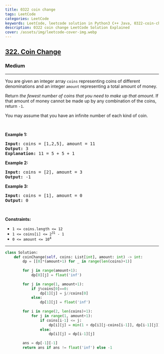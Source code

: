 ```yaml
---
title: 0322 coin change
tags: LeetCode
categories: LeetCode
keywords: LeetCode, leetcode solution in Python3 C++ Java, 0322-coin-change solution
description: 0322 coin change LeetCode Solution Explained
cover: /assets/img/leetcode-cover-img.webp
---
```





<h2><a href="https://leetcode.com/problems/coin-change/">322. Coin Change</a></h2><h3>Medium</h3><hr><div><p>You are given an integer array <code>coins</code> representing coins of different denominations and an integer <code>amount</code> representing a total amount of money.</p>

<p>Return <em>the fewest number of coins that you need to make up that amount</em>. If that amount of money cannot be made up by any combination of the coins, return <code>-1</code>.</p>

<p>You may assume that you have an infinite number of each kind of coin.</p>

<p>&nbsp;</p>
<p><strong class="example">Example 1:</strong></p>

<pre><strong>Input:</strong> coins = [1,2,5], amount = 11
<strong>Output:</strong> 3
<strong>Explanation:</strong> 11 = 5 + 5 + 1
</pre>

<p><strong class="example">Example 2:</strong></p>

<pre><strong>Input:</strong> coins = [2], amount = 3
<strong>Output:</strong> -1
</pre>

<p><strong class="example">Example 3:</strong></p>

<pre><strong>Input:</strong> coins = [1], amount = 0
<strong>Output:</strong> 0
</pre>

<p>&nbsp;</p>
<p><strong>Constraints:</strong></p>

<ul>
	<li><code>1 &lt;= coins.length &lt;= 12</code></li>
	<li><code>1 &lt;= coins[i] &lt;= 2<sup>31</sup> - 1</code></li>
	<li><code>0 &lt;= amount &lt;= 10<sup>4</sup></code></li>
</ul>
</div>

---




```python
class Solution:
    def coinChange(self, coins: List[int], amount: int) -> int:
        dp = [[0]*(amount+1) for _ in range(len(coins)+1)]
        
        for j in range(amount+1):
            dp[0][j] = float('inf')
        
        for j in range(1, amount+1):
            if j%coins[0]==0:
                dp[1][j] = j//coins[0]
            else:
                dp[1][j] = float('inf')
        
        for i in range(2, len(coins)+1):
            for j in range(1, amount+1):
                if coins[i-1] <= j:
                    dp[i][j] = min(1 + dp[i][j-coins[i-1]], dp[i-1][j])
                else:
                    dp[i][j] = dp[i-1][j]
        
        ans = dp[-1][-1]
        return ans if ans != float('inf') else -1
```
